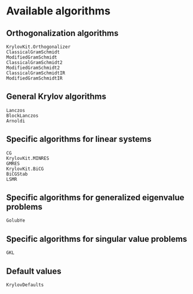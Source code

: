 # Available algorithms

## Orthogonalization algorithms
```@docs
KrylovKit.Orthogonalizer
ClassicalGramSchmidt
ModifiedGramSchmidt
ClassicalGramSchmidt2
ModifiedGramSchmidt2
ClassicalGramSchmidtIR
ModifiedGramSchmidtIR
```

## General Krylov algorithms
```@docs
Lanczos
BlockLanczos
Arnoldi
```

## Specific algorithms for linear systems
```@docs
CG
KrylovKit.MINRES
GMRES
KrylovKit.BiCG
BiCGStab
LSMR
```
## Specific algorithms for generalized eigenvalue problems
```@docs
GolubYe
```

## Specific algorithms for singular value problems
```@docs
GKL
```

## Default values
```@docs
KrylovDefaults
```
